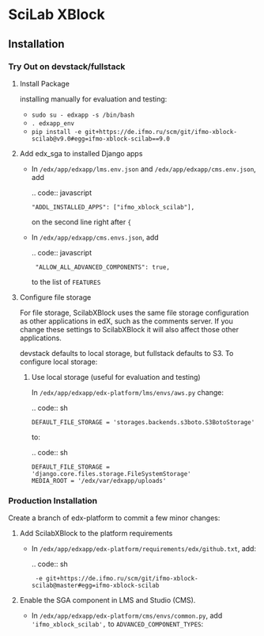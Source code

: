 # SciLab XBlock

## Installation

### Try Out on devstack/fullstack

1. Install Package 

   installing manually for evaluation and testing:

   -  ``sudo su - edxapp -s /bin/bash``
   -  ``. edxapp_env``
   -  ``pip install -e git+https://de.ifmo.ru/scm/git/ifmo-xblock-scilab@v9.0#egg=ifmo-xblock-scilab==9.0``

2. Add edx\_sga to installed Django apps

   - In ``/edx/app/edxapp/lms.env.json`` and ``/edx/app/edxapp/cms.env.json``, add 

	 .. code:: javascript

	     "ADDL_INSTALLED_APPS": ["ifmo_xblock_scilab"],

     on the second line right after ``{``

   - In ``/edx/app/edxapp/cms.envs.json``, add

	 .. code:: javascript

          "ALLOW_ALL_ADVANCED_COMPONENTS": true,

     to the list of ``FEATURES``

3. Configure file storage

   For file storage, ScilabXBlock uses the same file storage configuration as other
   applications in edX, such as the comments server. If you change these
   settings to ScilabXBlock it will also affect those other applications.

   devstack defaults to local storage, but fullstack defaults to
   S3. To configure local storage:
   
   1. Use local storage (useful for evaluation and testing)
   
      In ``/edx/app/edxapp/edx-platform/lms/envs/aws.py`` change:
      
      .. code:: sh

          DEFAULT_FILE_STORAGE = 'storages.backends.s3boto.S3BotoStorage'
      
      to:
      
      .. code:: sh

          DEFAULT_FILE_STORAGE = 'django.core.files.storage.FileSystemStorage'
          MEDIA_ROOT = '/edx/var/edxapp/uploads'

### Production Installation

Create a branch of edx-platform to commit a few minor changes:

1. Add ScilabXBlock to the platform requirements
	
   - In ``/edx/app/edxapp/edx-platform/requirements/edx/github.txt``, add:
   
     .. code:: sh
   
          -e git+https://de.ifmo.ru/scm/git/ifmo-xblock-scilab@master#egg=ifmo-xblock-scilab

3. Enable the SGA component in LMS and Studio (CMS).

   -  In ``/edx/app/edxapp/edx-platform/cms/envs/common.py``, add ``'ifmo_xblock_scilab',`` to ``ADVANCED_COMPONENT_TYPES``: